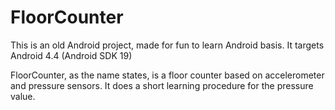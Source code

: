 # FloorCounter

This is an old Android project, made for fun to learn Android basis.
It targets Android 4.4 (Android SDK 19)

FloorCounter, as the name states, is a floor counter based on accelerometer and pressure sensors. It does a short learning procedure for the pressure value.
